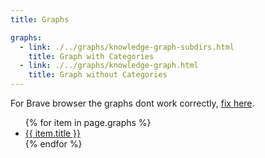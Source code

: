 ```yaml
---
title: Graphs

graphs:
  - link: ./../graphs/knowledge-graph-subdirs.html
    title: Graph with Categories
  - link: ./../graphs/knowledge-graph.html
    title: Graph without Categories
---
```


For Brave browser the graphs dont work correctly, [fix here](.././tutorials/force-graph-in-brave-browser-bug).

<ul>
   {% for item in page.graphs %}
      <li><a href="{{ item.link }}">{{ item.title }}</a></li>
   {% endfor %}
</ul>
